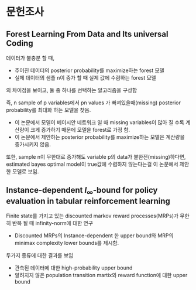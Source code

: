 # 문헌조사

## Forest Learning From Data and Its universal Coding

데이터가 불충분 할 때,

- 주어진 데이터의 posterior probability를 maximize하는 forest 모델
- 실제 데이터의 샘플 n이 증가 할 때 실제 값에 수렴하는 forest 모델

의 차이점을 보이고, 둘 중 하나를 선택하는 알고리즘을 구성함

즉, n sample of p variables에서 pn values 가 빠져있을때(missing) posterior probability를 최대화 하는 모델을 찾음.

- 이 논문에서 모델이 베이시안 네트워크 일 때 missing variables이 많아 질 수록 계산량이 크게 증가하기 때문에 모델을 forest로 가정 함.
- 이 논문에서 제안하는 posterior probability를 maximize하는 모델은 계산량을 증가시키지 않음.

또한, sample n이 무한대로 증가해도 variable p의  data가 불완전(missing)하다면,  estimated bayes optimal model이 true값에 수렴하지 않는다는걸 이 논문에서 제안한 모델로 보임.

## Instance-dependent $l_{\infty}$-bound for policy evaluation in tabular reinforcement learning

Finite state를 가지고 있는 discounted markov reward processes(MRPs)가 무한히 반복 될 때 infinity-norm에 대한 연구

- Discounted MRPs의 Instance-dependent 한 upper bound와 MRP의 minimax complexity lower bounds를 제시함.

두가지 종류에 대한 결과를 보임

- 관측된 데이터에 대한 high-probability upper bound
- 알려지지 않은 population transition martix와 reward function에 대한 upper bound

